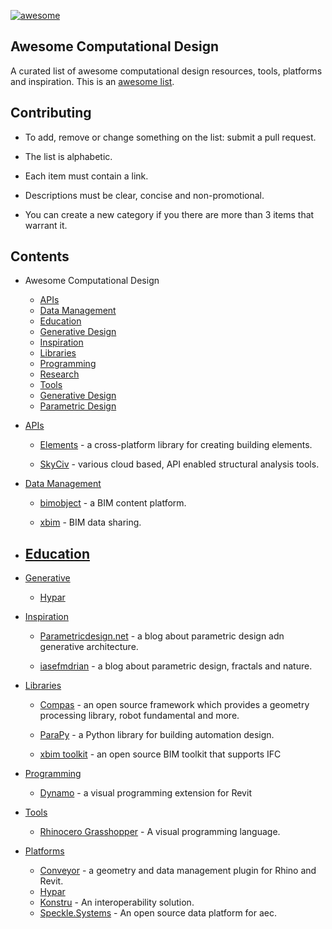 [![awesome](https://awesome.re/badge.svg)](https://awesome.re)


## Awesome Computational Design

A curated list of awesome computational design resources, tools, platforms and inspiration. This is an [awesome list](https://awesome.re).

## Contributing

- To add, remove or change something on the list: submit a pull request.

- The list is alphabetic.

- Each item must contain a link.

- Descriptions must be clear, concise and non-promotional.

- You can create a new category if you there are more than 3 items that warrant it.


## Contents

- Awesome Computational Design

  - [APIs](#apis)
  - [Data Management](#platforms)
  - [Education](#education)
  - [Generative Design](#generative)
  - [Inspiration](#inspiration)
  - [Libraries](#libraries)
  - [Programming](#programming)
  - [Research](#research)
  - [Tools](#tools)
  - [Generative Design](#generative)
  - [Parametric Design](#parametric)

- [APIs](#apis)

  - [Elements](https://github.com/hypar-io/Elements) - a cross-platform library for creating building elements.

  - [SkyCiv](https://skyciv.com/api-info/) - various cloud based, API enabled structural analysis tools.

- [Data Management](#platforms)
  
  - [bimobject](https://www.bimobject.com/) - a BIM content platform.

  - [xbim](https://www.xbim.net) - BIM data sharing.

- [Education](#education)
  - 
- [Generative](#generative)
  - [Hypar](https://hypar.io/)

- [Inspiration](#inspiration)

  - [Parametricdesign.net](http://www.parametricdesign.net/) - a blog about parametric design adn generative architecture.

  - [iasefmdrian](https://iasefmdrian.wordpress.com/) - a blog about parametric design, fractals and nature.


- [Libraries](#libraries)
  
  - [Compas](https://compas-dev.github.io/) - an open source framework which provides a geometry processing library, robot fundamental and more.

  - [ParaPy](https://www.parapy.nl/) - a Python library for building automation design.

  - [xbim toolkit](https://docs.xbim.net/) - an open source BIM toolkit that supports IFC

- [Programming](#programming)

  - [Dynamo](#) - a visual programming extension for Revit



- [Tools](#tools)
  
  - [Rhinocero Grasshopper](https://www.rhino3d.com/6/new/grasshopper) - A visual programming language.


- [Platforms](#platforms)

  - [Conveyor](https://apps.provingground.io/) - a geometry and data management plugin for Rhino and Revit.
  - [Hypar](https://hypar.io/)
  - [Konstru](https://konstru.com/) - An interoperability solution.
  - [Speckle.Systems](https://speckle.systems/) - An open source data platform for aec. 

